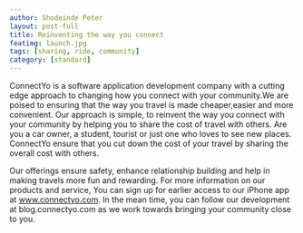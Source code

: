 ```yaml
---
author: Shodeinde Peter
layout: post-full
title: Reinventing the way you connect
featimg: launch.jpg
tags: [sharing, ride, community]
category: [standard]
---
```

ConnectYo is a software application development company with a cutting edge approach to changing how you connect with your community.We are poised to ensuring that the way you travel is made cheaper,easier and more convenient.
Our approach is simple, to reinvent the way you connect with your community by helping you to share the cost of travel with others. Are you a car owner, a student, tourist or just one who loves to see new places. ConnectYo ensure that you cut down the cost of your travel by sharing the overall cost with others.

<p></p>

Our offerings ensure safety, enhance relationship building and help in making travels more fun and rewarding. For more information on our products and service, You can sign up for earlier access to our iPhone app at www.connectyo.com. In the mean time, you can follow our development at blog.connectyo.com as we work towards bringing your community close to you.
